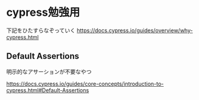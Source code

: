 # cypress勉強用

下記をひたすらなぞっていく
https://docs.cypress.io/guides/overview/why-cypress.html

## Default Assertions
明示的なアサーションが不要なやつ

https://docs.cypress.io/guides/core-concepts/introduction-to-cypress.html#Default-Assertions

